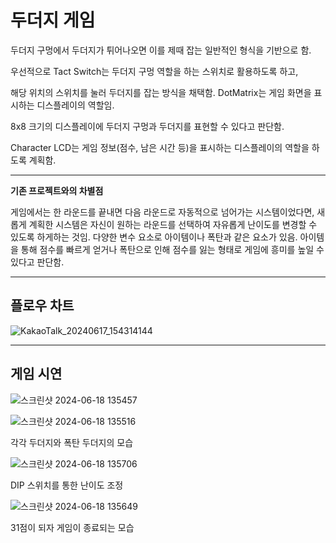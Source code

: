 # 두더지 게임

두더지 구멍에서 두더지가 튀어나오면 이를 제때 잡는 일반적인 형식을 기반으로 함. 

우선적으로 Tact Switch는 두더지 구멍 역할을 하는 스위치로 활용하도록 하고,

해당 위치의 스위치를 눌러 두더지를 잡는 방식을 채택함. DotMatrix는 게임 화면을 표시하는 디스플레이의 역할임.

8x8 크기의 디스플레이에 두더지 구멍과 두더지를 표현할 수 있다고 판단함. 

Character LCD는 게임 정보(점수, 남은 시간 등)을 표시하는 디스플레이의 역할을 하도록 계획함. 



---
**기존 프로젝트와의 차별점**

게임에서는 한 라운드를 끝내면 다음 라운드로 자동적으로 넘어가는 시스템이었다면, 새롭게 계획한 시스템은 자신이 원하는 라운드를 선택하여 자유롭게 난이도를 변경할 수 있도록 하게하는 것임. 다양한 변수 요소로 아이템이나 폭탄과 같은 요소가 있음. 아이템을 통해 점수를 빠르게 얻거나 폭탄으로 인해 점수를 잃는 형태로 게임에 흥미를 높일 수 있다고 판단함.


---
## 플로우 차트
![KakaoTalk_20240617_154314144](https://github.com/Kairo0628/IoT_programming/assets/130293496/cddefbc9-c5f2-4d8c-bdd1-203cfc9873c2)



---
## 게임 시연
![스크린샷 2024-06-18 135457](https://github.com/Kairo0628/IoT_programming/assets/130293496/091295c7-9d6a-4c43-a263-1aa82d74e0d6)


![스크린샷 2024-06-18 135516](https://github.com/Kairo0628/IoT_programming/assets/130293496/742b1ead-d9c8-491d-92b4-8e56b60a4698)

각각 두더지와 폭탄 두더지의 모습

![스크린샷 2024-06-18 135706](https://github.com/Kairo0628/IoT_programming/assets/130293496/eb561820-5ecd-4193-8bfe-e745c1e7bf04)

DIP 스위치를 통한 난이도 조정

![스크린샷 2024-06-18 135649](https://github.com/Kairo0628/IoT_programming/assets/130293496/0d770d46-de0d-4e22-86d7-8d21da11111c)

31점이 되자 게임이 종료되는 모습

